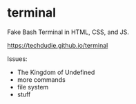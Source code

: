 # terminal
Fake Bash Terminal in HTML, CSS, and JS.

https://techdudie.github.io/terminal

Issues:
* The Kingdom of Undefined
* more commands
* file system
* stuff
